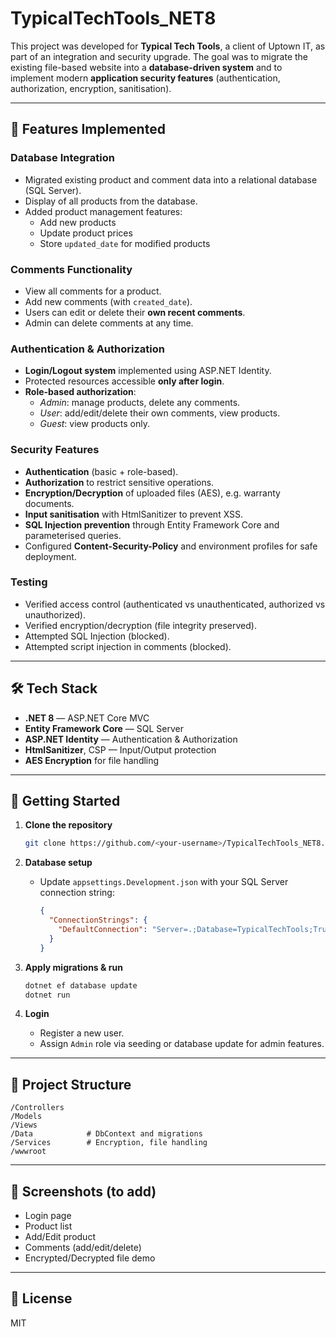 # TypicalTechTools_NET8

This project was developed for **Typical Tech Tools**, a client of Uptown IT, as part of an integration and security upgrade. The goal was to migrate the existing file-based website into a **database-driven system** and to implement modern **application security features** (authentication, authorization, encryption, sanitisation).

---

## 📌 Features Implemented

### Database Integration
- Migrated existing product and comment data into a relational database (SQL Server).
- Display of all products from the database.
- Added product management features:
  - Add new products  
  - Update product prices  
  - Store `updated_date` for modified products  

### Comments Functionality
- View all comments for a product.
- Add new comments (with `created_date`).
- Users can edit or delete their **own recent comments**.
- Admin can delete comments at any time.

### Authentication & Authorization
- **Login/Logout system** implemented using ASP.NET Identity.  
- Protected resources accessible **only after login**.  
- **Role-based authorization**:
  - *Admin*: manage products, delete any comments.  
  - *User*: add/edit/delete their own comments, view products.  
  - *Guest*: view products only.  

### Security Features
- **Authentication** (basic + role-based).  
- **Authorization** to restrict sensitive operations.  
- **Encryption/Decryption** of uploaded files (AES), e.g. warranty documents.  
- **Input sanitisation** with HtmlSanitizer to prevent XSS.  
- **SQL Injection prevention** through Entity Framework Core and parameterised queries.  
- Configured **Content-Security-Policy** and environment profiles for safe deployment.

### Testing
- Verified access control (authenticated vs unauthenticated, authorized vs unauthorized).  
- Verified encryption/decryption (file integrity preserved).  
- Attempted SQL Injection (blocked).  
- Attempted script injection in comments (blocked).  

---

## 🛠️ Tech Stack
- **.NET 8** — ASP.NET Core MVC  
- **Entity Framework Core** — SQL Server  
- **ASP.NET Identity** — Authentication & Authorization  
- **HtmlSanitizer**, CSP — Input/Output protection  
- **AES Encryption** for file handling  

---

## 🚀 Getting Started

1. **Clone the repository**
   ```bash
   git clone https://github.com/<your-username>/TypicalTechTools_NET8.git
   ```

2. **Database setup**
   - Update `appsettings.Development.json` with your SQL Server connection string:
     ```json
     {
       "ConnectionStrings": {
         "DefaultConnection": "Server=.;Database=TypicalTechTools;Trusted_Connection=True;TrustServerCertificate=True"
       }
     }
     ```

3. **Apply migrations & run**
   ```bash
   dotnet ef database update
   dotnet run
   ```

4. **Login**
   - Register a new user.  
   - Assign `Admin` role via seeding or database update for admin features.  

---

## 📂 Project Structure
```
/Controllers
/Models
/Views
/Data            # DbContext and migrations
/Services        # Encryption, file handling
/wwwroot
```

---

## 📸 Screenshots (to add)
- Login page  
- Product list  
- Add/Edit product  
- Comments (add/edit/delete)  
- Encrypted/Decrypted file demo  

---

## 📄 License
MIT  
